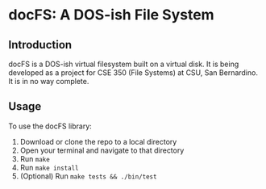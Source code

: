 # docFS: A DOS-ish File System

## Introduction

docFS is a DOS-ish virtual filesystem built on a virtual disk. It is being developed as a project for CSE 350 (File Systems) at CSU, San Bernardino. It is in no way complete.

## Usage

To use the docFS library:

1. Download or clone the repo to a local directory
2. Open your terminal and navigate to that directory
3. Run `make`
4. Run `make install`
5. (Optional) Run `make tests && ./bin/test`


